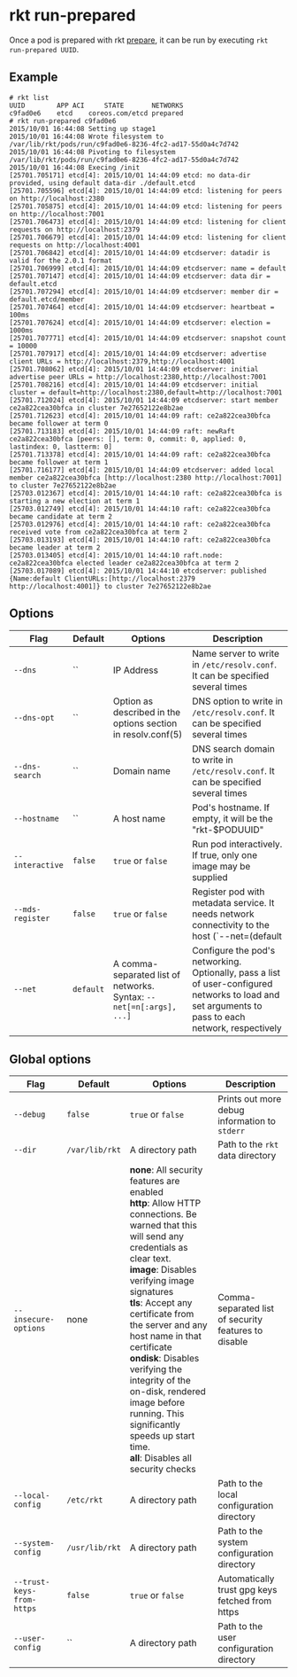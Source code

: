 # rkt run-prepared

Once a pod is prepared with rkt [prepare](prepare.md), it can be run by executing `rkt run-prepared UUID`.

## Example

```
# rkt list
UUID        APP ACI     STATE       NETWORKS
c9fad0e6    etcd    coreos.com/etcd prepared
# rkt run-prepared c9fad0e6
2015/10/01 16:44:08 Setting up stage1
2015/10/01 16:44:08 Wrote filesystem to /var/lib/rkt/pods/run/c9fad0e6-8236-4fc2-ad17-55d0a4c7d742
2015/10/01 16:44:08 Pivoting to filesystem /var/lib/rkt/pods/run/c9fad0e6-8236-4fc2-ad17-55d0a4c7d742
2015/10/01 16:44:08 Execing /init
[25701.705171] etcd[4]: 2015/10/01 14:44:09 etcd: no data-dir provided, using default data-dir ./default.etcd
[25701.705596] etcd[4]: 2015/10/01 14:44:09 etcd: listening for peers on http://localhost:2380
[25701.705875] etcd[4]: 2015/10/01 14:44:09 etcd: listening for peers on http://localhost:7001
[25701.706473] etcd[4]: 2015/10/01 14:44:09 etcd: listening for client requests on http://localhost:2379
[25701.706679] etcd[4]: 2015/10/01 14:44:09 etcd: listening for client requests on http://localhost:4001
[25701.706842] etcd[4]: 2015/10/01 14:44:09 etcdserver: datadir is valid for the 2.0.1 format
[25701.706999] etcd[4]: 2015/10/01 14:44:09 etcdserver: name = default
[25701.707147] etcd[4]: 2015/10/01 14:44:09 etcdserver: data dir = default.etcd
[25701.707294] etcd[4]: 2015/10/01 14:44:09 etcdserver: member dir = default.etcd/member
[25701.707464] etcd[4]: 2015/10/01 14:44:09 etcdserver: heartbeat = 100ms
[25701.707624] etcd[4]: 2015/10/01 14:44:09 etcdserver: election = 1000ms
[25701.707771] etcd[4]: 2015/10/01 14:44:09 etcdserver: snapshot count = 10000
[25701.707917] etcd[4]: 2015/10/01 14:44:09 etcdserver: advertise client URLs = http://localhost:2379,http://localhost:4001
[25701.708062] etcd[4]: 2015/10/01 14:44:09 etcdserver: initial advertise peer URLs = http://localhost:2380,http://localhost:7001
[25701.708216] etcd[4]: 2015/10/01 14:44:09 etcdserver: initial cluster = default=http://localhost:2380,default=http://localhost:7001
[25701.712024] etcd[4]: 2015/10/01 14:44:09 etcdserver: start member ce2a822cea30bfca in cluster 7e27652122e8b2ae
[25701.712623] etcd[4]: 2015/10/01 14:44:09 raft: ce2a822cea30bfca became follower at term 0
[25701.713183] etcd[4]: 2015/10/01 14:44:09 raft: newRaft ce2a822cea30bfca [peers: [], term: 0, commit: 0, applied: 0, lastindex: 0, lastterm: 0]
[25701.713378] etcd[4]: 2015/10/01 14:44:09 raft: ce2a822cea30bfca became follower at term 1
[25701.716177] etcd[4]: 2015/10/01 14:44:09 etcdserver: added local member ce2a822cea30bfca [http://localhost:2380 http://localhost:7001] to cluster 7e27652122e8b2ae
[25703.012367] etcd[4]: 2015/10/01 14:44:10 raft: ce2a822cea30bfca is starting a new election at term 1
[25703.012749] etcd[4]: 2015/10/01 14:44:10 raft: ce2a822cea30bfca became candidate at term 2
[25703.012976] etcd[4]: 2015/10/01 14:44:10 raft: ce2a822cea30bfca received vote from ce2a822cea30bfca at term 2
[25703.013193] etcd[4]: 2015/10/01 14:44:10 raft: ce2a822cea30bfca became leader at term 2
[25703.013405] etcd[4]: 2015/10/01 14:44:10 raft.node: ce2a822cea30bfca elected leader ce2a822cea30bfca at term 2
[25703.017089] etcd[4]: 2015/10/01 14:44:10 etcdserver: published {Name:default ClientURLs:[http://localhost:2379 http://localhost:4001]} to cluster 7e27652122e8b2ae
```

## Options

| Flag | Default | Options | Description |
| --- | --- | --- | --- |
| `--dns` |  `` | IP Address | Name server to write in `/etc/resolv.conf`. It can be specified several times |
| `--dns-opt` |  `` | Option as described in the options section in resolv.conf(5) | DNS option to write in `/etc/resolv.conf`. It can be specified several times |
| `--dns-search` |  `` | Domain name | DNS search domain to write in `/etc/resolv.conf`. It can be specified several times |
| `--hostname` |  `` | A host name | Pod's hostname. If empty, it will be the "rkt-$PODUUID" |
| `--interactive` |  `false` | `true` or `false` | Run pod interactively. If true, only one image may be supplied |
| `--mds-register` |  `false` | `true` or `false` | Register pod with metadata service. It needs network connectivity to the host (`--net=(default|default-restricted|host)` |
| `--net` |  `default` | A comma-separated list of networks. Syntax: `--net[=n[:args], ...]` | Configure the pod's networking. Optionally, pass a list of user-configured networks to load and set arguments to pass to each network, respectively |

## Global options

| Flag | Default | Options | Description |
| --- | --- | --- | --- |
| `--debug` |  `false` | `true` or `false` | Prints out more debug information to `stderr` |
| `--dir` | `/var/lib/rkt` | A directory path | Path to the `rkt` data directory |
| `--insecure-options` |  none | **none**: All security features are enabled<br/>**http**: Allow HTTP connections. Be warned that this will send any credentials as clear text.<br/>**image**: Disables verifying image signatures<br/>**tls**: Accept any certificate from the server and any host name in that certificate<br/>**ondisk**: Disables verifying the integrity of the on-disk, rendered image before running. This significantly speeds up start time.<br/>**all**: Disables all security checks | Comma-separated list of security features to disable |
| `--local-config` |  `/etc/rkt` | A directory path | Path to the local configuration directory |
| `--system-config` |  `/usr/lib/rkt` | A directory path | Path to the system configuration directory |
| `--trust-keys-from-https` |  `false` | `true` or `false` | Automatically trust gpg keys fetched from https |
| `--user-config` |  `` | A directory path | Path to the user configuration directory |